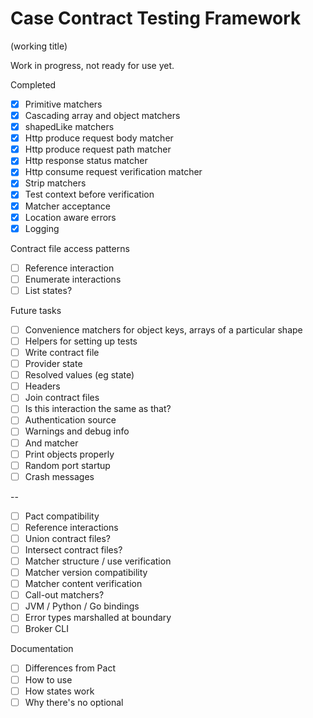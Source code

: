 # Case Contract Testing Framework

(working title)

Work in progress, not ready for use yet.

Completed

- [x] Primitive matchers
- [x] Cascading array and object matchers
- [x] shapedLike matchers
- [x] Http produce request body matcher
- [x] Http produce request path matcher
- [x] Http response status matcher
- [x] Http consume request verification matcher
- [x] Strip matchers
- [x] Test context before verification
- [x] Matcher acceptance
- [x] Location aware errors
- [x] Logging

Contract file access patterns

- [ ] Reference interaction
- [ ] Enumerate interactions
- [ ] List states?

Future tasks

- [ ] Convenience matchers for object keys, arrays of a particular shape
- [ ] Helpers for setting up tests
- [ ] Write contract file
- [ ] Provider state
- [ ] Resolved values (eg state)
- [ ] Headers
- [ ] Join contract files
- [ ] Is this interaction the same as that?
- [ ] Authentication source
- [ ] Warnings and debug info
- [ ] And matcher
- [ ] Print objects properly
- [ ] Random port startup
- [ ] Crash messages

--

- [ ] Pact compatibility
- [ ] Reference interactions
- [ ] Union contract files?
- [ ] Intersect contract files?
- [ ] Matcher structure / use verification
- [ ] Matcher version compatibility
- [ ] Matcher content verification
- [ ] Call-out matchers?
- [ ] JVM / Python / Go bindings
- [ ] Error types marshalled at boundary
- [ ] Broker CLI

Documentation

- [ ] Differences from Pact
- [ ] How to use
- [ ] How states work
- [ ] Why there's no optional
